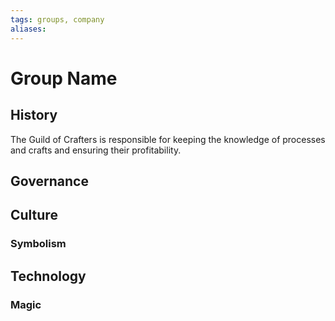 ```yaml
---
tags: groups, company
aliases:
---
```


# Group Name
## History
The Guild of Crafters is responsible for keeping the knowledge of processes and crafts and ensuring their profitability.
## Governance
## Culture
### Symbolism
## Technology
### Magic